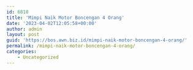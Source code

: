 ```yaml
---
id: 6818
title: 'Mimpi Naik Motor Boncengan 4 Orang'
date: '2023-04-02T12:05:58+00:00'
author: admin
layout: post
guid: 'https://bos.awn.biz.id/mimpi-naik-motor-boncengan-4-orang/'
permalink: /mimpi-naik-motor-boncengan-4-orang/
categories:
    - Uncategorized
---
```



